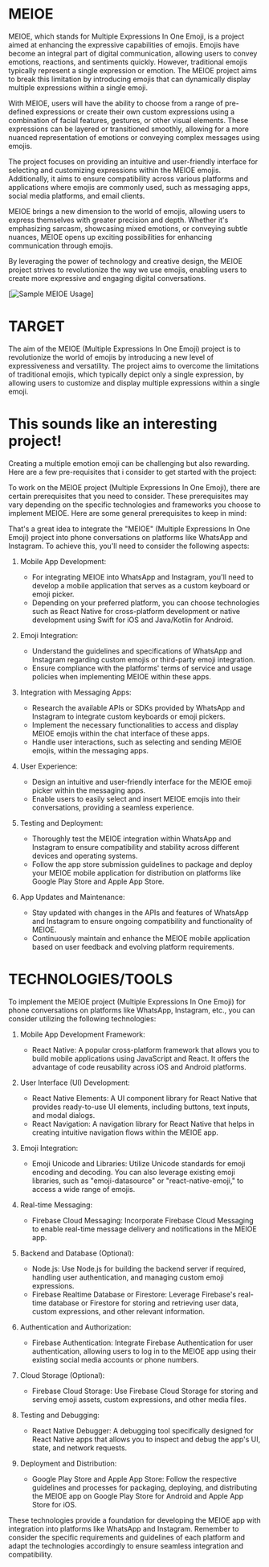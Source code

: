 # MEIOE

MEIOE, which stands for Multiple Expressions In One Emoji, is a project aimed at enhancing the expressive capabilities of emojis. Emojis have become an integral part of digital communication, allowing users to convey emotions, reactions, and sentiments quickly. However, traditional emojis typically represent a single expression or emotion. The MEIOE project aims to break this limitation by introducing emojis that can dynamically display multiple expressions within a single emoji.

With MEIOE, users will have the ability to choose from a range of pre-defined expressions or create their own custom expressions using a combination of facial features, gestures, or other visual elements. These expressions can be layered or transitioned smoothly, allowing for a more nuanced representation of emotions or conveying complex messages using emojis.

The project focuses on providing an intuitive and user-friendly interface for selecting and customizing expressions within the MEIOE emojis. Additionally, it aims to ensure compatibility across various platforms and applications where emojis are commonly used, such as messaging apps, social media platforms, and email clients.

MEIOE brings a new dimension to the world of emojis, allowing users to express themselves with greater precision and depth. Whether it's emphasizing sarcasm, showcasing mixed emotions, or conveying subtle nuances, MEIOE opens up exciting possibilities for enhancing communication through emojis.

By leveraging the power of technology and creative design, the MEIOE project strives to revolutionize the way we use emojis, enabling users to create more expressive and engaging digital conversations.

[![Sample MEIOE Usage](https://github.com/Vivek-Gera/MEIOE/assets/95171495/925060dc-a4f3-41e6-a920-a342bd62c1ac)]

# TARGET 

The aim of the MEIOE (Multiple Expressions In One Emoji) project is to revolutionize the world of emojis by introducing a new level of expressiveness and versatility. The project aims to overcome the limitations of traditional emojis, which typically depict only a single expression, by allowing users to customize and display multiple expressions within a single emoji.

# This sounds like an interesting project!

Creating a multiple emotion emoji can be challenging but also rewarding. Here are a few pre-requisites that i consider to get started with the project:

To work on the MEIOE project (Multiple Expressions In One Emoji), there are certain prerequisites that you need to consider. These prerequisites may vary depending on the specific technologies and frameworks you choose to implement MEIOE. Here are some general prerequisites to keep in mind:

That's a great idea to integrate the "MEIOE" (Multiple Expressions In One Emoji) project into phone conversations on platforms like WhatsApp and Instagram. To achieve this, you'll need to consider the following aspects:

1. Mobile App Development:
   - For integrating MEIOE into WhatsApp and Instagram, you'll need to develop a mobile application that serves as a custom keyboard or emoji picker.
   - Depending on your preferred platform, you can choose technologies such as React Native for cross-platform development or native development using Swift for iOS and Java/Kotlin for Android.

2. Emoji Integration:
   - Understand the guidelines and specifications of WhatsApp and Instagram regarding custom emojis or third-party emoji integration.
   - Ensure compliance with the platforms' terms of service and usage policies when implementing MEIOE within these apps.

3. Integration with Messaging Apps:
   - Research the available APIs or SDKs provided by WhatsApp and Instagram to integrate custom keyboards or emoji pickers.
   - Implement the necessary functionalities to access and display MEIOE emojis within the chat interface of these apps.
   - Handle user interactions, such as selecting and sending MEIOE emojis, within the messaging apps.

4. User Experience:
   - Design an intuitive and user-friendly interface for the MEIOE emoji picker within the messaging apps.
   - Enable users to easily select and insert MEIOE emojis into their conversations, providing a seamless experience.

5. Testing and Deployment:
   - Thoroughly test the MEIOE integration within WhatsApp and Instagram to ensure compatibility and stability across different devices and operating systems.
   - Follow the app store submission guidelines to package and deploy your MEIOE mobile application for distribution on platforms like Google Play Store and Apple App Store.

6. App Updates and Maintenance:
   - Stay updated with changes in the APIs and features of WhatsApp and Instagram to ensure ongoing compatibility and functionality of MEIOE.
   - Continuously maintain and enhance the MEIOE mobile application based on user feedback and evolving platform requirements.


# TECHNOLOGIES/TOOLS 

To implement the MEIOE project (Multiple Expressions In One Emoji) for phone conversations on platforms like WhatsApp, Instagram, etc., you can consider utilizing the following technologies:

1. Mobile App Development Framework:
   - React Native: A popular cross-platform framework that allows you to build mobile applications using JavaScript and React. It offers the advantage of code reusability across iOS and Android platforms.

2. User Interface (UI) Development:
   - React Native Elements: A UI component library for React Native that provides ready-to-use UI elements, including buttons, text inputs, and modal dialogs.
   - React Navigation: A navigation library for React Native that helps in creating intuitive navigation flows within the MEIOE app.

3. Emoji Integration:
   - Emoji Unicode and Libraries: Utilize Unicode standards for emoji encoding and decoding. You can also leverage existing emoji libraries, such as "emoji-datasource" or "react-native-emoji," to access a wide range of emojis.

4. Real-time Messaging:
   - Firebase Cloud Messaging: Incorporate Firebase Cloud Messaging to enable real-time message delivery and notifications in the MEIOE app.

5. Backend and Database (Optional):
   - Node.js: Use Node.js for building the backend server if required, handling user authentication, and managing custom emoji expressions.
   - Firebase Realtime Database or Firestore: Leverage Firebase's real-time database or Firestore for storing and retrieving user data, custom expressions, and other relevant information.

6. Authentication and Authorization:
   - Firebase Authentication: Integrate Firebase Authentication for user authentication, allowing users to log in to the MEIOE app using their existing social media accounts or phone numbers.

7. Cloud Storage (Optional):
   - Firebase Cloud Storage: Use Firebase Cloud Storage for storing and serving emoji assets, custom expressions, and other media files.

8. Testing and Debugging:
   - React Native Debugger: A debugging tool specifically designed for React Native apps that allows you to inspect and debug the app's UI, state, and network requests.

9. Deployment and Distribution:
   - Google Play Store and Apple App Store: Follow the respective guidelines and processes for packaging, deploying, and distributing the MEIOE app on Google Play Store for Android and Apple App Store for iOS.

These technologies provide a foundation for developing the MEIOE app with integration into platforms like WhatsApp and Instagram. Remember to consider the specific requirements and guidelines of each platform and adapt the technologies accordingly to ensure seamless integration and compatibility.

